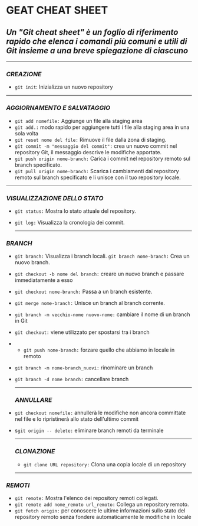 # **GEAT CHEAT SHEET**

## _Un "Git cheat sheet" è un foglio di riferimento rapido che elenca i comandi più comuni e utili di Git insieme a una breve spiegazione di ciascuno_

---

### _CREAZIONE_

- `git init`: Inizializza un nuovo repository

---

### _AGGIORNAMENTO E SALVATAGGIO_

- `git add nomefile:` Aggiunge un file alla staging area
- `git add.:` modo rapido per aggiungere tutti i file alla staging area in una sola volta
- `git reset nome del file:` Rimuove il file dalla zona di staging.
- `git commit -m "messaggio del commit":` crea un nuovo commit nel repository Git, il messaggio descrive le modifiche apportate.
- `git push origin nome-branch:` Carica i commit nel repository remoto sul branch specificato.
- `git pull origin nome-branch:` Scarica i cambiamenti dal repository remoto sul branch specificato e li unisce con il tuo repository locale.

---

### _VISUALIZZAZIONE DELLO STATO_

- `git status:` Mostra lo stato attuale del repository.
- `git log:` Visualizza la cronologia dei commit.

  ***

### _BRANCH_

- `git branch:` Visualizza i branch locali.
  `git branch nome-branch:` Crea un nuovo branch.
- `git checkout -b nome del branch:` creare un nuovo branch e passare immediatamente a esso

- `git checkout nome-branch:` Passa a un branch esistente.
- `git merge nome-branch:` Unisce un branch al branch corrente.
- `git branch -m vecchio-nome nuovo-nome:` cambiare il nome di un branch in Git
- `git checkout:` viene utilizzato per spostarsi tra i branch
- - `git push nome-branch:` forzare quello che abbiamo in locale in remoto
- `git branch -m nome-branch_nuovi:` rinominare un branch
- `git branch -d nome branch:` cancellare branch

  ***

  ### _ANNULLARE_

- `git checkout nomefile:` annullerà le modifiche non ancora committate nel file e lo ripristinerà allo stato dell'ultimo commit
- s`git origin -- delete:` eliminare branch remoti da terminale

  ***

  ### _CLONAZIONE_

  - `git clone URL repository:` Clona una copia locale di un repository

  ***

### _REMOTI_

- `git remote:` Mostra l'elenco dei repository remoti collegati.
- `git remote add nome_remoto url_remoto:` Collega un repository remoto.
- `git fetch origin:` per conoscere le ultime informazioni sullo stato del repository remoto senza fondere automaticamente le modifiche in locale
